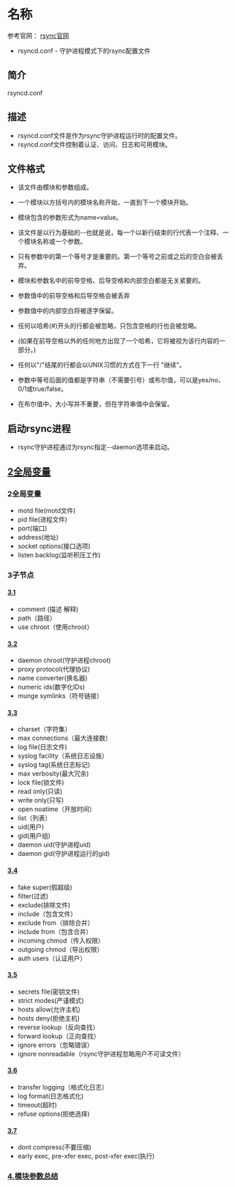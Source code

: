 # 名称

参考官网：
[rsync官网](https://download.samba.org/pub/rsync/rsyncd.conf.5.html)

- rsyncd.conf - 守护进程模式下的rsync配置文件

## 简介

rsyncd.conf

## 描述

- rsyncd.conf文件是作为rsync守护进程运行时的配置文件。
- rsyncd.conf文件控制着认证、访问、日志和可用模块。

## 文件格式

- 该文件由模块和参数组成。
- 一个模块以方括号内的模块名称开始，一直到下一个模块开始。
- 模块包含的参数形式为name=value。

- 该文件是以行为基础的--也就是说，每一个以新行结束的行代表一个注释、一个模块名称或一个参数。

- 只有参数中的第一个等号才是重要的。第一个等号之前或之后的空白会被丢弃。
- 模块和参数名中的前导空格、后导空格和内部空白都是无关紧要的。
- 参数值中的前导空格和后导空格会被丢弃
- 参数值中的内部空白将被逐字保留。

- 任何以哈希(#)开头的行都会被忽略，只包含空格的行也会被忽略。
- (如果在前导空格以外的任何地方出现了一个哈希，它将被视为该行内容的一部分。)

- 任何以"/"结尾的行都会以UNIX习惯的方式在下一行 "继续"。

- 参数中等号后面的值都是字符串（不需要引号）或布尔值，可以是yes/no、0/1或true/false。
- 在布尔值中，大小写并不重要，但在字符串值中会保留。

## 启动rsync进程
- rsync守护进程通过为rsync指定--daemon选项来启动。

## [2全局变量](2rsync-global.md)

### 2全局变量

- motd file(motd文件)
- pid file(进程文件)
- port(端口)
- address(地址)
- socket options(接口选项)
- listen backlog(监听积压工作)

### 3子节点

#### [3.1](3.1rsync-model1.md)

- comment (描述 解释)
- path（路径）
- use chroot（使用chroot）

#### [3.2](3.2rsync-model2.md)

- daemon chroot(守护进程chroot)
- proxy protocol(代理协议)
- name converter(换名器)
- numeric ids(数字化IDs)
- munge symlinks（符号链接）

#### [3.3](3.3rsync-model3.md)

- charset（字符集）
- max connections（最大连接数）
- log file(日志文件)
- syslog facility（系统日志设施）
- syslog tag(系统日志标记)
- max verbosity(最大冗余)
- lock file(锁文件)
- read only(只读)
- write only(只写)
- open noatime（开放时间）
- list（列表）
- uid(用户)
- gid(用户组)
- daemon uid(守护进程uid)
- daemon gid(守护进程运行的gid)

#### [3.4](3.4rsync-model4.md)

- fake super(假超级)
- filter(过滤)
- exclude(排除文件)
- include（包含文件）
- exclude from（排除合并）
- include from（包含合并）
- incoming chmod（传入权限）
- outgoing chmod（导出权限）
- auth users（认证用户）

#### [3.5](3.5rsync-model5.md)

- secrets file(密钥文件)
- strict modes(严谨模式)
- hosts allow(允许主机)
- hosts deny(拒绝主机)
- reverse lookup（反向查找）
- forward lookup（正向查找）
- ignore errors（忽略错误）
- ignore nonreadable（rsync守护进程忽略用户不可读文件）

#### [3.6](3.6rsync-model6.md)

- transfer logging（格式化日志）
- log format(日志格式化)
- timeout(超时)
- refuse options(拒绝选择)

#### [3.7](3.7rsync-model7.md)

- dont compress(不要压缩)
- early exec, pre-xfer exec, post-xfer exec(执行)

### [4.模块参数总结](4rsync-directives.md)